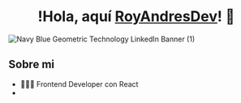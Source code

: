 <h1 align="center">
  !Hola, aquí <a href="https://royandresdev.com/">RoyAndresDev</a>! 👋
</h1>

![Navy Blue Geometric Technology LinkedIn Banner (1)](https://github.com/user-attachments/assets/34e75659-32b2-42fe-8d62-7bbcf899a982)

## Sobre mi
* 👨‍💻🎨 Frontend Developer con React
* 
